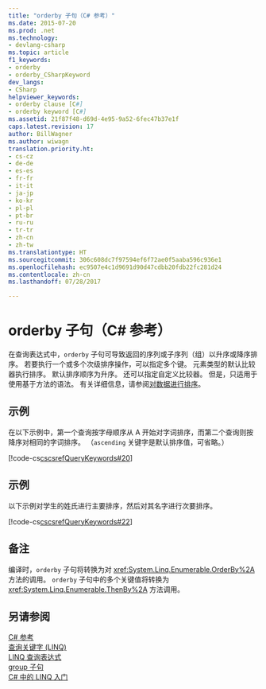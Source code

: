 ```yaml
---
title: "orderby 子句（C# 参考）"
ms.date: 2015-07-20
ms.prod: .net
ms.technology:
- devlang-csharp
ms.topic: article
f1_keywords:
- orderby
- orderby_CSharpKeyword
dev_langs:
- CSharp
helpviewer_keywords:
- orderby clause [C#]
- orderby keyword [C#]
ms.assetid: 21f87f48-d69d-4e95-9a52-6fec47b37e1f
caps.latest.revision: 17
author: BillWagner
ms.author: wiwagn
translation.priority.ht:
- cs-cz
- de-de
- es-es
- fr-fr
- it-it
- ja-jp
- ko-kr
- pl-pl
- pt-br
- ru-ru
- tr-tr
- zh-cn
- zh-tw
ms.translationtype: HT
ms.sourcegitcommit: 306c608dc7f97594ef6f72ae0f5aaba596c936e1
ms.openlocfilehash: ec9507e4c1d9691d90d47cdbb20fdb22fc281d24
ms.contentlocale: zh-cn
ms.lasthandoff: 07/28/2017

---
```

# <a name="orderby-clause-c-reference"></a>orderby 子句（C# 参考）
在查询表达式中，`orderby` 子句可导致返回的序列或子序列（组）以升序或降序排序。 若要执行一个或多个次级排序操作，可以指定多个键。 元素类型的默认比较器执行排序。 默认排序顺序为升序。 还可以指定自定义比较器。 但是，只适用于使用基于方法的语法。 有关详细信息，请参阅[对数据进行排序](http://msdn.microsoft.com/library/6d76e2d7-b418-49b5-ac78-2bcd61169c48)。  
  
## <a name="example"></a>示例  
 在以下示例中，第一个查询按字母顺序从 A 开始对字词排序，而第二个查询则按降序对相同的字词排序。 （`ascending` 关键字是默认排序值，可省略。）  
  
 [!code-cs[cscsrefQueryKeywords#20](../../../csharp/language-reference/keywords/codesnippet/CSharp/orderby-clause_1.cs)]  
  
## <a name="example"></a>示例  
 以下示例对学生的姓氏进行主要排序，然后对其名字进行次要排序。  
  
 [!code-cs[cscsrefQueryKeywords#22](../../../csharp/language-reference/keywords/codesnippet/CSharp/orderby-clause_2.cs)]  
  
## <a name="remarks"></a>备注  
 编译时，`orderby` 子句将转换为对 <xref:System.Linq.Enumerable.OrderBy%2A> 方法的调用。 `orderby` 子句中的多个关键值将转换为 <xref:System.Linq.Enumerable.ThenBy%2A> 方法调用。  
  
## <a name="see-also"></a>另请参阅  
 [C# 参考](../../../csharp/language-reference/index.md)   
 [查询关键字 (LINQ)](../../../csharp/language-reference/keywords/query-keywords.md)   
 [LINQ 查询表达式](../../../csharp/programming-guide/linq-query-expressions/index.md)   
 [group 子句](../../../csharp/language-reference/keywords/group-clause.md)   
 [C# 中的 LINQ 入门](../../../csharp/programming-guide/concepts/linq/getting-started-with-linq.md)


